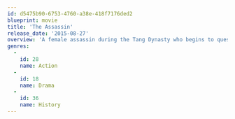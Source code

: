 ```yaml
---
id: d5475b90-6753-4760-a38e-418f7176ded2
blueprint: movie
title: 'The Assassin'
release_date: '2015-08-27'
overview: 'A female assassin during the Tang Dynasty who begins to question her loyalties when she falls in love with one of her targets.'
genres:
  -
    id: 28
    name: Action
  -
    id: 18
    name: Drama
  -
    id: 36
    name: History
---
```

